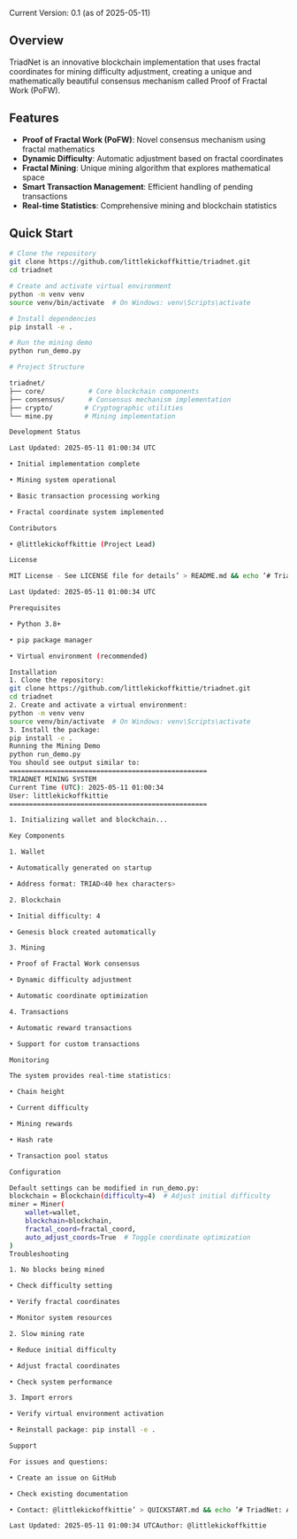 Current Version: 0.1 (as of 2025-05-11)

## Overview

TriadNet is an innovative blockchain implementation that uses fractal coordinates for mining difficulty adjustment, creating a unique and mathematically beautiful consensus mechanism called Proof of Fractal Work (PoFW).

## Features

- **Proof of Fractal Work (PoFW)**: Novel consensus mechanism using fractal mathematics
- **Dynamic Difficulty**: Automatic adjustment based on fractal coordinates
- **Fractal Mining**: Unique mining algorithm that explores mathematical space
- **Smart Transaction Management**: Efficient handling of pending transactions
- **Real-time Statistics**: Comprehensive mining and blockchain statistics

## Quick Start

```bash
# Clone the repository
git clone https://github.com/littlekickoffkittie/triadnet.git
cd triadnet

# Create and activate virtual environment
python -m venv venv
source venv/bin/activate  # On Windows: venv\Scripts\activate

# Install dependencies
pip install -e .

# Run the mining demo
python run_demo.py

# Project Structure

triadnet/
├── core/           # Core blockchain components
├── consensus/      # Consensus mechanism implementation
├── crypto/        # Cryptographic utilities
└── mine.py        # Mining implementation

Development Status

Last Updated: 2025-05-11 01:00:34 UTC

• Initial implementation complete

• Mining system operational

• Basic transaction processing working

• Fractal coordinate system implemented

Contributors

• @littlekickoffkittie (Project Lead)

License

MIT License - See LICENSE file for details’ > README.md && echo ’# TriadNet Quick Start Guide

Last Updated: 2025-05-11 01:00:34 UTC

Prerequisites

• Python 3.8+

• pip package manager

• Virtual environment (recommended)

Installation
1. Clone the repository:
git clone https://github.com/littlekickoffkittie/triadnet.git
cd triadnet
2. Create and activate a virtual environment:
python -m venv venv
source venv/bin/activate  # On Windows: venv\Scripts\activate
3. Install the package:
pip install -e .
Running the Mining Demo
python run_demo.py
You should see output similar to:
==================================================
TRIADNET MINING SYSTEM
Current Time (UTC): 2025-05-11 01:00:34
User: littlekickoffkittie
==================================================

1. Initializing wallet and blockchain...

Key Components

1. Wallet

• Automatically generated on startup

• Address format: TRIAD<40 hex characters>

2. Blockchain

• Initial difficulty: 4

• Genesis block created automatically

3. Mining

• Proof of Fractal Work consensus

• Dynamic difficulty adjustment

• Automatic coordinate optimization

4. Transactions

• Automatic reward transactions

• Support for custom transactions

Monitoring

The system provides real-time statistics:

• Chain height

• Current difficulty

• Mining rewards

• Hash rate

• Transaction pool status

Configuration

Default settings can be modified in run_demo.py:
blockchain = Blockchain(difficulty=4)  # Adjust initial difficulty
miner = Miner(
    wallet=wallet,
    blockchain=blockchain,
    fractal_coord=fractal_coord,
    auto_adjust_coords=True  # Toggle coordinate optimization
)
Troubleshooting

1. No blocks being mined

• Check difficulty setting

• Verify fractal coordinates

• Monitor system resources

2. Slow mining rate

• Reduce initial difficulty

• Adjust fractal coordinates

• Check system performance

3. Import errors

• Verify virtual environment activation

• Reinstall package: pip install -e .

Support

For issues and questions:

• Create an issue on GitHub

• Check existing documentation

• Contact: @littlekickoffkittie’ > QUICKSTART.md && echo ’# TriadNet: A Fractal-Based Blockchain ArchitectureWhite Paper - Version 0.1

Last Updated: 2025-05-11 01:00:34 UTCAuthor: @littlekickoffkittie
